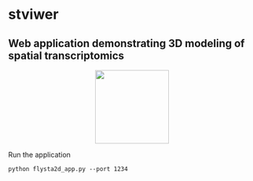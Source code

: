 # stviwer
## Web application demonstrating 3D modeling of spatial transcriptomics ##

<p align="center">
  <img height="150" src="https://github.com/Yao-14/stviwer/blob/main/img/stviewer.PNG" />
</p

# Run the application

``python flysta2d_app.py --port 1234``